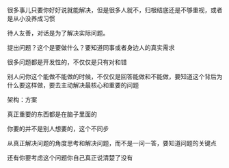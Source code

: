 很多事儿只要你好好说就能解决，但是很多人就不，归根结底还是不够重视，或者是从小没养成习惯

待人友善，对话是为了解决实际问题。

提出问题？这个是要做什么？要知道同事或者身边人的真实需求

很多问题都是开发性的，不仅仅是只有对和错

别人问你这个能做不能做的时候，不仅仅是回答能做和不能做，要知道这个背后为什么要这样做，要去主动解决最核心和重要的问题

架构：方案

真正重要的东西都是在脑子里面的

你要的并不是别人想要的，这个不同步

从真正解决问题的角度思考和解决问题，而不是一问一答，要知道问题的关键点

还有你要考虑这个问题你自己真正说清楚了没有

